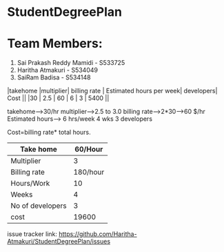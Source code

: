 # StudentDegreePlan
# Team Members:
1. Sai Prakash Reddy Mamidi - S533725
2. Haritha Atmakuri - S534049
3. SaiRam Badisa - S534148

|takehome |multiplier| billing rate | Estimated hours per week| developers| Cost || |30 | 2.5 | 60 | 6 | 3 | 5400 ||

takehome-->30/hr multiplier-->2.5 to 3.0 billing rate-->2*30-->60 $/hr Estimated hours--> 6 hrs/week 4 wks 3 developers

Cost=billing rate* total hours.


| Take home        | 60/Hour  |
|------------------|----------|
| Multiplier       | 3        |
| Billing rate     | 180/hour |
| Hours/Work       | 10       |
| Weeks            | 4        |
| No of developers | 3        |
| cost             | 19600    |


issue tracker link: https://github.com/Haritha-Atmakuri/StudentDegreePlan/issues
